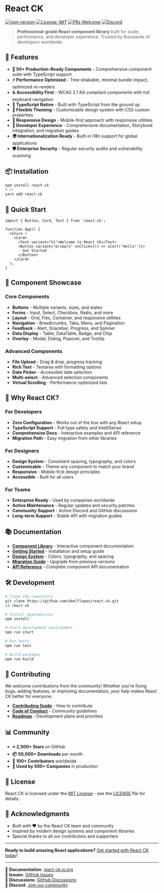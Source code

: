# React CK

[![npm version](https://badge.fury.io/js/react-ck.svg)](https://badge.fury.io/js/react-ck)
[![License: MIT](https://img.shields.io/badge/License-MIT-yellow.svg)](https://opensource.org/licenses/MIT)
[![PRs Welcome](https://img.shields.io/badge/PRs-welcome-brightgreen.svg)](http://makeapullrequest.com)
[![Discord](https://img.shields.io/discord/1234567890?label=Discord&logo=discord)](https://discord.gg/react-ck)

> **Professional-grade React component library** built for scale, performance, and developer experience. Trusted by thousands of developers worldwide.

## 🚀 Features

- **🎨 50+ Production-Ready Components** - Comprehensive component suite with TypeScript support
- **⚡ Performance Optimized** - Tree-shakable, minimal bundle impact, optimized re-renders
- **♿ Accessibility First** - WCAG 2.1 AA compliant components with full keyboard navigation
- **🎯 TypeScript Native** - Built with TypeScript from the ground up
- **🎨 Flexible Theming** - Customizable design system with CSS custom properties
- **📱 Responsive Design** - Mobile-first approach with responsive utilities
- **🔧 Developer Experience** - Comprehensive documentation, Storybook integration, and migration guides
- **🌍 Internationalization Ready** - Built-in i18n support for global applications
- **🛡️ Enterprise Security** - Regular security audits and vulnerability scanning

## 📦 Installation

```bash
npm install react-ck
# or
yarn add react-ck
```

## 🎯 Quick Start

```tsx
import { Button, Card, Text } from 'react-ck';

function App() {
  return (
    <Card>
      <Text variant="h1">Welcome to React CK</Text>
      <Button variant="primary" onClick={() => alert('Hello!')}>
        Get Started
      </Button>
    </Card>
  );
}
```

## 🎨 Component Showcase

### Core Components
- **Buttons** - Multiple variants, sizes, and states
- **Forms** - Input, Select, Checkbox, Radio, and more
- **Layout** - Grid, Flex, Container, and responsive utilities
- **Navigation** - Breadcrumbs, Tabs, Menu, and Pagination
- **Feedback** - Alert, Snackbar, Progress, and Spinner
- **Data Display** - Table, DataTable, Badge, and Chip
- **Overlay** - Modal, Dialog, Popover, and Tooltip

### Advanced Components
- **File Upload** - Drag & drop, progress tracking
- **Rich Text** - Textarea with formatting options
- **Date Picker** - Accessible date selection
- **Multi-select** - Advanced selection components
- **Virtual Scrolling** - Performance-optimized lists

## 🎯 Why React CK?

### For Developers
- **Zero Configuration** - Works out of the box with any React setup
- **TypeScript Support** - Full type safety and IntelliSense
- **Comprehensive Docs** - Interactive examples and API reference
- **Migration Path** - Easy migration from other libraries

### For Designers
- **Design System** - Consistent spacing, typography, and colors
- **Customizable** - Theme any component to match your brand
- **Responsive** - Mobile-first design principles
- **Accessible** - Built for all users

### For Teams
- **Enterprise Ready** - Used by companies worldwide
- **Active Maintenance** - Regular updates and security patches
- **Community Support** - Active Discord and GitHub discussions
- **Long-term Support** - Stable API with migration guides

## 📚 Documentation

- **[Component Library](https://react-ck.js.org)** - Interactive component documentation
- **[Getting Started](https://react-ck.js.org/getting-started)** - Installation and setup guide
- **[Design System](https://react-ck.js.org/design-system)** - Colors, typography, and spacing
- **[Migration Guide](https://react-ck.js.org/migration)** - Upgrade from previous versions
- **[API Reference](https://react-ck.js.org/api)** - Complete component API documentation

## 🛠️ Development

```bash
# Clone the repository
git clone https://github.com/abelflopes/react-ck.git
cd react-ck

# Install dependencies
npm install

# Start development environment
npm run start

# Run tests
npm run test

# Build packages
npm run build
```

## 🤝 Contributing

We welcome contributions from the community! Whether you're fixing bugs, adding features, or improving documentation, your help makes React CK better for everyone.

- **[Contributing Guide](CONTRIBUTING.md)** - How to contribute
- **[Code of Conduct](CODE_OF_CONDUCT.md)** - Community guidelines
- **[Roadmap](docs/ROADMAP.md)** - Development plans and priorities

## 📊 Community

- **⭐ 2,500+ Stars** on GitHub
- **📦 50,000+ Downloads** per month
- **👥 100+ Contributors** worldwide
- **🏢 Used by 500+ Companies** in production

## 📄 License

React CK is licensed under the [MIT License](LICENSE) - see the [LICENSE](LICENSE) file for details.

## 🙏 Acknowledgments

- Built with ❤️ by the React CK team and community
- Inspired by modern design systems and component libraries
- Special thanks to all our contributors and supporters

---

**Ready to build amazing React applications?** [Get started with React CK today](https://react-ck.js.org/getting-started)!

<!-- storybook-ignore -->

---

📖 **Documentation**: [react-ck.js.org](https://react-ck.js.org)  
🐛 **Issues**: [GitHub Issues](https://github.com/abelflopes/react-ck/issues)  
💬 **Discussions**: [GitHub Discussions](https://github.com/abelflopes/react-ck/discussions)  
📢 **Discord**: [Join our community](https://discord.gg/react-ck)